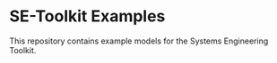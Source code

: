 # SE-Toolkit Examples

This repository contains example models for the Systems Engineering Toolkit.
